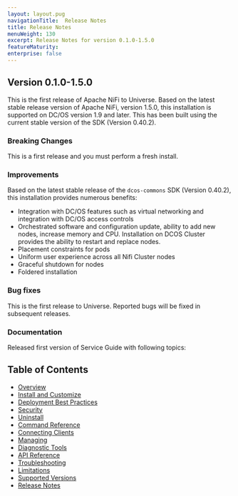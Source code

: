 ```yaml
---
layout: layout.pug
navigationTitle:  Release Notes
title: Release Notes
menuWeight: 130
excerpt: Release Notes for version 0.1.0-1.5.0
featureMaturity:
enterprise: false
---
```


## Version 0.1.0-1.5.0

This is the first release of Apache NiFi to Universe. Based on the latest stable release version of Apache NiFi, version 1.5.0, this installation is supported on DC/OS version 1.9 and later. This has been built using the current stable version of the SDK (Version 0.40.2).

### Breaking Changes

This is a first release and you must perform a fresh install.  

### Improvements

Based on the latest stable release of the `dcos-commons` SDK (Version 0.40.2), this installation provides numerous benefits:

- Integration with DC/OS features such as virtual networking and integration with DC/OS access controls
- Orchestrated software and configuration update, ability to add new nodes, increase memory and CPU. Installation on DCOS
Cluster provides the ability to restart and replace nodes.
- Placement constraints for pods
- Uniform user experience across all Nifi Cluster nodes
- Graceful shutdown for nodes
- Foldered installation

### Bug fixes

This is the first release to Universe. Reported bugs will be fixed in subsequent releases.

### Documentation

Released first version of Service Guide with following topics:

## Table of Contents

- [Overview](overview/index.md)
- [Install and Customize](install/index.md)
- [Deployment Best Practices](deploymentbestpractice/index.md)
- [Security](security/index.md)
- [Uninstall](uninstall/index.md)
- [Command Reference](command-reference/index.md)
- [Connecting Clients](connecting-clients/index.md)
- [Managing](managing/index.md)
- [Diagnostic Tools](diagnostictools/index.md)
- [API Reference](api-reference/index.md)
- [Troubleshooting](troubleshooting/index.md)
- [Limitations](limitations/index.md)
- [Supported Versions](supported-versions/index.md)
- [Release Notes](release-notes/index.md)
